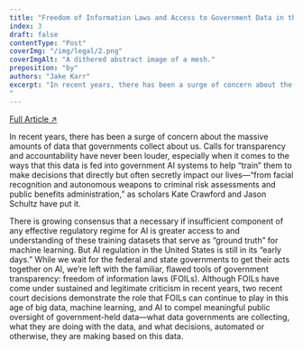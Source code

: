 ```yaml
---
title: "Freedom of Information Laws and Access to Government Data in the Age of AI: Two Recent Cases"
index: 3
draft: false
contentType: "Post"
coverImg: "/img/legal/2.png"
coverImgAlt: "A dithered abstract image of a mesh."
preposition: "by"
authors: "Jake Karr"
excerpt: "In recent years, there has been a surge of concern about the massive amounts of data that governments collect about us. Calls for transparency and accountability have never been louder, especially when it comes to the ways that this data is fed into government AI systems to help “train” them to make decisions that directly but often secretly impact our lives.
"
---
```


[Full Article  ↗](https://techpolicy.press/freedom-of-information-laws-and-access-to-government-data-in-the-age-of-ai-two-recent-cases/)

In recent years, there has been a surge of concern about the massive amounts of data that governments collect about us. Calls for transparency and accountability have never been louder, especially when it comes to the ways that this data is fed into government AI systems to help “train” them to make decisions that directly but often secretly impact our lives—“from facial recognition and autonomous weapons to criminal risk assessments and public benefits administration,” as scholars Kate Crawford and Jason Schultz have put it.

There is growing consensus that a necessary if insufficient component of any effective regulatory regime for AI is greater access to and understanding of these training datasets that serve as “ground truth” for machine learning. But AI regulation in the United States is still in its “early days.” While we wait for the federal and state governments to get their acts together on AI, we’re left with the familiar, flawed tools of government transparency: freedom of information laws (FOILs). Although FOILs have come under sustained and legitimate criticism in recent years, two recent court decisions demonstrate the role that FOILs can continue to play in this age of big data, machine learning, and AI to compel meaningful public oversight of government-held data—what data governments are collecting, what they are doing with the data, and what decisions, automated or otherwise, they are making based on this data.